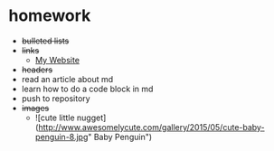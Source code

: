 # homework
* ~~bulleted lists~~
* ~~links~~
  * [My Website](http://www.sarahronau.com)
* ~~headers~~
* read an article about md
* learn how to do a code block in md
* push to repository
* ~~images~~
  * ![cute little nugget](http://www.awesomelycute.com/gallery/2015/05/cute-baby-penguin-8.jpg" Baby Penguin")
